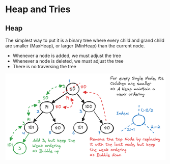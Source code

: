 # Heap and Tries

## Heap

The simplest way to put it is a binary tree where every child and grand child are smaller (MaxHeap), or larger (MinHeap) than the current node.

-   Whenever a node is added, we must adjust the tree
-   Whenever a node is deleted, we must adjust the tree
-   There is no traversing the tree

![heap](./images/heap.excalidraw.png)
